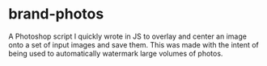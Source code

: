 # brand-photos
A Photoshop script I quickly wrote in JS to overlay and center an image onto a set of input images and save them. This was made with the intent of being used to automatically watermark large volumes of photos.
